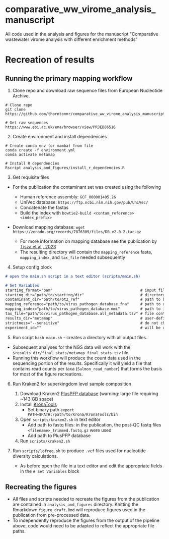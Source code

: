 # comparative_ww_virome_analysis_manuscript
All code used in the analysis and figures for the manuscript "Comparative wastewater virome analysis with different enrichment methods"

# Recreation of results
## Running the primary mapping workflow
1. Clone repo and download raw sequence files from European Nucleotide Archive.
```
# Clone repo
git clone https://github.com/thorntonmr/comparative_ww_virome_analysis_manuscript

# Get raw sequences
https://www.ebi.ac.uk/ena/browser/view/PRJEB86516
```

2. Create environment and install dependencies
```
# Create conda env (or mamba) from file
conda create -f environment.yml
conda activate metamap

# Install R dependencies
Rscript analysis_and_figures/install_r_dependencies.R
```

3. Get requisite files
- For the publication the contaminant set was created using the following
    - Human reference assembly: `GCF_000001405.26`
    - UniVec database: `https://ftp.ncbi.nlm.nih.gov/pub/UniVec/`
    - Concatenate the fastas 
    - Build the index with `bowtie2-build <contam_reference> <index_prefix>`

- Download mapping database: 
`wget https://zenodo.org/records/7876309/files/DB_v2.0.2.tar.gz`
    - For more information on mapping database see the publication by [Tisza et al., 2023](https://www.nature.com/articles/s41467-023-42064-1)
    - The resulting directory will contain the `mapping_reference` fasta, `mapping_index`, and `tax_file` needed subsequently

4. Setup config block
```md
# open the main.sh script in a text editor (scripts/main.sh)

# Set Variables
starting_format="bam"                                       # input file format (muts be bam or fastq)
starting_dir="path/to/starting/dir"                         # directory path for raw input files
contaminant_dir="path/to/bt2_ref"                           # path to bowtie2 index for contaminant reference
mapping_reference="path/to/virus_pathogen_database.fna"     # path to reference sequence(s)
mapping_index="path/to/virus_pathogen_database.mmi"         # path to index for mapping
tax_file="path/to/virus_pathogen_database.all_metadata.tsv" # file containing taxonomy info
results_dir="metamap"                                       # user-defined output directory for mapping results
strictness="--sensitive"                                    # do not change
experiment_id=""                                            # will be used to name interactive output table
```

5. Run script 
`bash main.sh` - creates a directory with all output files. 
- Subsequent analyses for the NGS data will work with the `$results_dir/final_stats/metamap_final_stats.tsv` file
- Running this workflow will produce the count data used in the sequencing portion of the results. Specifically it will yield a file that contains read counts per taxa (`Salmon_read_number`) that forms the basis for most of the figure recreations. 

6. Run Kraken2 for superkingdom level sample composition
    1. Download Kraken2 [PlusPFP database](https://benlangmead.github.io/aws-indexes/k2) (warning: large file requiring ~143 GB space)
    2. Install [KronaTools](https://github.com/marbl/Krona/wiki/KronaTools) 
        - Set binary path `export PATH=$PATH:/path/to/Krona/KronaTools/bin`
    3. Open `scripts/kraken2.sh` in text editor
        - Add path to fastq files: in the publication, the post-QC fastq files `<filename>_trimmed.fastq.gz` were used 
        - Add path to PlusPFP database  
    4. Run `scripts/kraken2.sh`

7. Run `scripts/lofreq.sh` to produce `.vcf` files used for nucleotide diversity calculations.
    - As before open the file in a text editor and edit the appropriate fields in the `# Set Variables` block

## Recreating the figures
- All files and scripts needed to recreate the figures from the publication are contained in `analysis_and_figures` directory. Knitting the Rmarkdown `figure_draft.Rmd` will reproduce figures used in the publication from pre-processed data.
- To independently reproduce the figures from the output of the pipeline above, code would need to be adapted to reflect the appropriate file paths.
